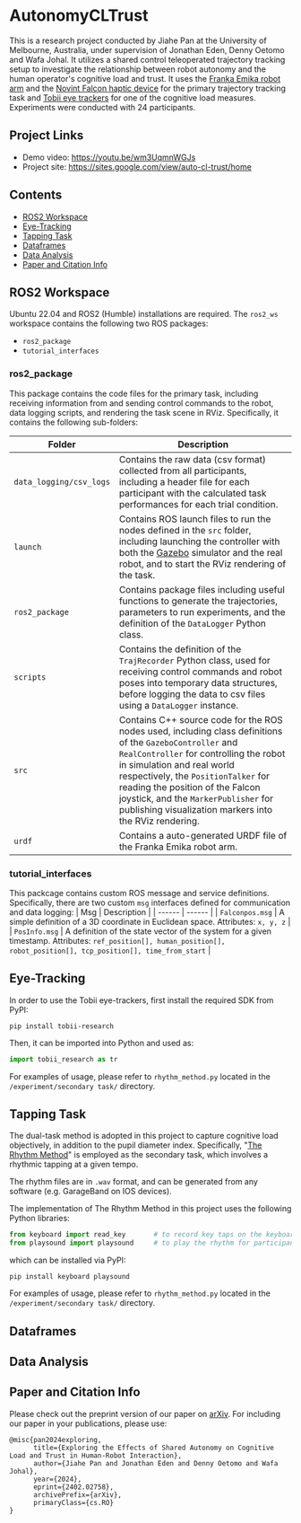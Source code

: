# AutonomyCLTrust

This is a research project conducted by Jiahe Pan at the University of Melbourne, Australia, under supervision of Jonathan Eden, Denny Oetomo and Wafa Johal. It utilizes a shared control teleoperated trajectory tracking setup to investigate the relationship between robot autonomy and the human operator's cognitive load and trust. It uses the [Franka Emika robot arm](https://franka.de/research) and the [Novint Falcon haptic device](https://www.forcedimension.com/company/about) for the primary trajectory tracking task and [Tobii eye trackers](https://www.tobii.com/solutions/scientific-research) for one of the cognitive load measures. Experiments were conducted with 24 participants. 


## Project Links
- Demo video: https://youtu.be/wm3UqmnWGJs
- Project site: https://sites.google.com/view/auto-cl-trust/home


## Contents

- [ROS2 Workspace](#1)
- [Eye-Tracking](#2)
- [Tapping Task](#3)
- [Dataframes](#4)
- [Data Analysis](#5)
- [Paper and Citation Info](#6)


<a id='1'></a>
## ROS2 Workspace

Ubuntu 22.04 and ROS2 (Humble) installations are required. The `ros2_ws` workspace contains the following two ROS packages:
- `ros2_package`
- `tutorial_interfaces`

### ros2_package
This package contains the code files for the primary task, including receiving information from and sending control commands to the robot, data logging scripts, and rendering the task scene in RViz. Specifically, it contains the following sub-folders:

| Folder | Description |
| ------ | ------ |
| `data_logging/csv_logs` | Contains the raw data (csv format) collected from all participants, including a header file for each participant with the calculated task performances for each trial condition. |
| `launch` | Contains ROS launch files to run the nodes defined in the `src` folder, including launching the controller with both the [Gazebo](https://docs.ros.org/en/foxy/Tutorials/Advanced/Simulators/Ignition/Ignition.html) simulator and the real robot, and to start the RViz rendering of the task. |
| `ros2_package` | Contains package files including useful functions to generate the trajectories, parameters to run experiments, and the definition of the `DataLogger` Python class. |
| `scripts` | Contains the definition of the `TrajRecorder` Python class, used for receiving control commands and robot poses into temporary data structures, before logging the data to csv files using a `DataLogger` instance. |
| `src` | Contains C++ source code for the ROS nodes used, including class definitions of the `GazeboController` and `RealController` for controlling the robot in simulation and real world respectively, the `PositionTalker` for reading the position of the Falcon joystick, and the `MarkerPublisher` for publishing visualization markers into the RViz rendering.  |
| `urdf` | Contains a auto-generated URDF file of the Franka Emika robot arm.  |

### tutorial_interfaces
This packcage contains custom ROS message and service definitions. Specifically, there are two custom `msg` interfaces defined for communication and data logging:
| Msg | Description |
| ------ | ------ |
| `Falconpos.msg` | A simple definition of a 3D coordinate in Euclidean space. Attributes: `x, y, z` |
| `PosInfo.msg` | A definition of the state vector of the system for a given timestamp. Attributes: `ref_position[], human_position[], robot_position[], tcp_position[], time_from_start` |


<a id='2'></a>
## Eye-Tracking

In order to use the Tobii eye-trackers, first install the required SDK from PyPI:
```shell script
pip install tobii-research
```
Then, it can be imported into Python and used as:
```python
import tobii_research as tr
```
For examples of usage, please refer to `rhythm_method.py` located in the `/experiment/secondary task/` directory.


<a id='3'></a>
## Tapping Task

The dual-task method is adopted in this project to capture cognitive load objectively, in addition to the pupil diameter index. Specifically, "[The Rhythm Method](https://onlinelibrary.wiley.com/doi/abs/10.1002/acp.3100)" is employed as the secondary task, which involves a rhythmic tapping at a given tempo.

The rhythm files are in `.wav` format, and can be generated from any software (e.g. GarageBand on IOS devices).

The implementation of The Rhythm Method in this project uses the following Python libraries:
```python
from keyboard import read_key       # to record key taps on the keyboard
from playsound import playsound     # to play the rhythm for participants' reference
```
which can be installed via PyPI:
```shell script
pip install keyboard playsound
```
For examples of usage, please refer to `rhythm_method.py` located in the `/experiment/secondary task/` directory.


<a id='4'></a>
## Dataframes


<a id='5'></a>
## Data Analysis


<a id='6'></a>
## Paper and Citation Info
Please check out the preprint version of our paper on [arXiv](https://arxiv.org/abs/2402.02758).
For including our paper in your publications, please use:
```
@misc{pan2024exploring,
      title={Exploring the Effects of Shared Autonomy on Cognitive Load and Trust in Human-Robot Interaction}, 
      author={Jiahe Pan and Jonathan Eden and Denny Oetomo and Wafa Johal},
      year={2024},
      eprint={2402.02758},
      archivePrefix={arXiv},
      primaryClass={cs.RO}
}
```